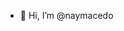 - 👋 Hi, I’m @naymacedo

<!---
naymacedo/naymacedo is a ✨ special ✨ repository because its `README.md` (this file) appears on your GitHub profile.
You can click the Preview link to take a look at your changes.
--->
